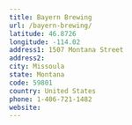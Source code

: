 ```yaml
---
title: Bayern Brewing
url: /bayern-brewing/
latitude: 46.8726
longitude: -114.02
address1: 1507 Montana Street
address2: 
city: Missoula
state: Montana
code: 59801
country: United States
phone: 1-406-721-1482
website: 
---
```


